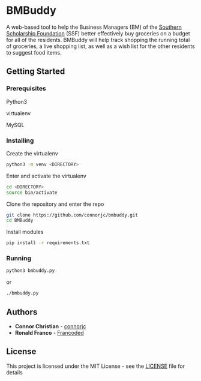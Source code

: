 # BMBuddy
A web-based tool to help the Business Managers (BM) of the [Southern
Scholarship Foundation][] (SSF) better effectively buy groceries on a budget for
all of the residents. BMBuddy will help track shopping the running total of 
groceries, a live shopping list, as well as a wish list for the other residents
to suggest food items.

[Southern Scholarship Foundation]: https://www.southernscholarship.org/
## Getting Started

### Prerequisites

Python3

virtualenv

MySQL

### Installing

Create the virtualenv
```sh
python3 -m venv <DIRECTORY>
```

Enter and activate the virtualenv
```sh
cd <DIRECTORY>
source bin/activate
```

Clone the repository and enter the repo
```sh
git clone https://github.com/connorjc/bmbuddy.git
cd BMBuddy
```

Install modules
```sh
pip install -r requirements.txt
```

### Running
```sh
python3 bmbuddy.py
```
or
```sh
./bmbuddy.py
```

## Authors

* **Connor Christian** - [connorjc](https://github.com/connorjc)
* **Ronald Franco** - [Francoded](https://github.com/Francoded)

## License

This project is licensed under the MIT License - see the [LICENSE](LICENSE) file for details
